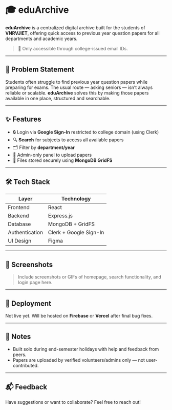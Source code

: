 # 🎓 eduArchive

**eduArchive** is a centralized digital archive built for the students of **VNRVJIET**, offering quick access to previous year question papers for all departments and academic years.

> 📌 Only accessible through college-issued email IDs.

---

## 🧠 Problem Statement

Students often struggle to find previous year question papers while preparing for exams. The usual route — asking seniors — isn’t always reliable or scalable. **eduArchive** solves this by making those papers available in one place, structured and searchable.

---

## ✨ Features

- 🔒 Login via **Google Sign-In** restricted to college domain (using Clerk)
- 🔍 **Search** for subjects to access all available papers
- 🗂️ Filter by **department/year**
- 🔐 Admin-only panel to upload papers
- 📁 Files stored securely using **MongoDB GridFS**

---

## 🛠️ Tech Stack

| Layer         | Technology               |
|---------------|---------------------------|
| Frontend      | React                    |
| Backend       | Express.js               |
| Database      | MongoDB + GridFS         |
| Authentication| Clerk + Google Sign-In   |
| UI Design     | Figma                    |

---

## 📸 Screenshots

> Include screenshots or GIFs of homepage, search functionality, and login page here.

---

## 🚧 Deployment

Not live yet. Will be hosted on **Firebase** or **Vercel** after final bug fixes.

---

## 📌 Notes

- Built solo during end-semester holidays with help and feedback from peers.
- Papers are uploaded by verified volunteers/admins only — not user-contributed.

---

## 📬 Feedback

Have suggestions or want to collaborate? Feel free to reach out!

